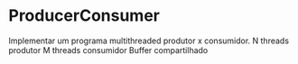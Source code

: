 # ProducerConsumer
Implementar um programa multithreaded produtor x consumidor. N threads produtor M threads consumidor Buffer compartilhado
